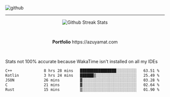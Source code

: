 ![github](https://media.discordapp.net/attachments/881363147364118528/1142610121697021952/background.png?width=1000&height=300)<br>
___
<p align="center">
  <img alt="Github Streak Stats" src="https://streak-stats.demolab.com?user=Azuyamat&theme=transparent&hide_border=true"/>
</p><br>
<p align="center">
      <strong>Portfolio</strong> https://azuyamat.com
</p><br>

Stats not 100% accurate because WakaTime isn't installed on all my IDEs
<!--START_SECTION:waka-->

```txt
C++              8 hrs 28 mins   ████████████████░░░░░░░░░   63.51 %
Kotlin           3 hrs 24 mins   ██████▒░░░░░░░░░░░░░░░░░░   25.49 %
JSON             26 mins         ▓░░░░░░░░░░░░░░░░░░░░░░░░   03.28 %
C                21 mins         ▓░░░░░░░░░░░░░░░░░░░░░░░░   02.64 %
Rust             15 mins         ▒░░░░░░░░░░░░░░░░░░░░░░░░   01.90 %
```

<!--END_SECTION:waka-->
